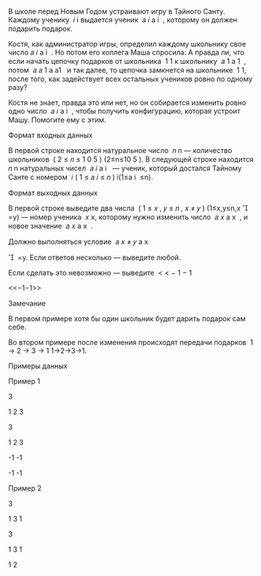 В школе перед Новым Годом устраивают игру в Тайного Санту. Каждому ученику ﻿
𝑖
i﻿ выдается ученик ﻿
𝑎
𝑖
a 
i
​
 ﻿, которому он должен подарить подарок.

Костя, как администратор игры, определил каждому школьнику свое число ﻿
𝑎
𝑖
a 
i
​
 ﻿. Но потом его коллега Маша спросила: А правда ли, что если начать цепочку подарков от школьника ﻿
1
1﻿ к школьнику ﻿
𝑎
1
a 
1
​
 ﻿, потом ﻿
𝑎
𝑎
1
a 
a1
​
 ﻿ и так далее, то цепочка замкнется на школьнике ﻿
1
1﻿, после того, как задействует всех остальных учеников ровно по одному разу?

Костя не знает, правда это или нет, но он собирается изменить ровно одно число ﻿
𝑎
𝑖
a 
i
​
 ﻿, чтобы получить конфигурацию, которая устроит Машу. Помогите ему с этим.



Формат входных данных

В первой строке находится натуральное число ﻿
𝑛
n﻿ — количество школьников ﻿
(
2
≤
𝑛
≤
1
0
5
)
(2≤n≤10 
5
 )﻿. В следующей строке находится ﻿
𝑛
n﻿ натуральных чисел ﻿
𝑎
𝑖
a 
i
​
 ﻿ — ученик, который достался Тайному Санте с номером ﻿
𝑖
(
1
≤
𝑎
𝑖
≤
𝑛
)
i(1≤a 
i
​
 ≤n)﻿.



Формат выходных данных

В первой строке выведите два числа ﻿
(
1
≤
𝑥
,
𝑦
≤
𝑛
,
𝑥
≠
𝑦
)
(1≤x,y≤n,x 

​
 =y)﻿ — номер ученика ﻿
𝑥
x﻿, которому нужно изменить число ﻿
𝑎
𝑥
a 
x
​
 ﻿, и новое значение ﻿
𝑎
𝑥
a 
x
​
 ﻿.

Должно выполняться условие ﻿
𝑎
𝑥
≠
𝑦
a 
x
​
  

​
 =y﻿. Если ответов несколько — выведите любой. 

Если сделать это невозможно — выведите ﻿
<
<
−
1
−
1
>
>
<<−1−1>>﻿



Замечание

В первом примере хотя бы один школьник будет дарить подарок сам себе.

Во втором примере после изменения происходят передачи подарков ﻿
1
→
2
→
3
→
1
1→2→3→1﻿.

Примеры данных

Пример 1

3

1  2  3

3

1  2  3

-1  -1

-1  -1

Пример 2

3

1  3  1

3

1  3  1

1  2

